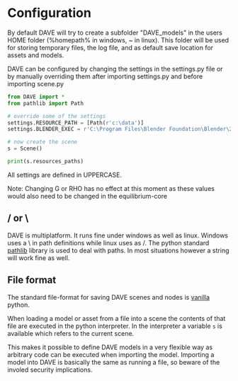 # Configuration

By default DAVE will try to create a subfolder "DAVE_models" in the users HOME folder (%homepath% in windows,  ~ in linux). This folder will be used for storing temporary files, the log file, and as default save location for assets and models.

DAVE can be configured by changing the settings in the settings.py file or by manually overriding them after importing settings.py and before importing scene.py

```python
from DAVE import *
from pathlib import Path

# override some of the settings
settings.RESOURCE_PATH = [Path(r'c:\data')]
settings.BLENDER_EXEC = r'C:\Program Files\Blender Foundation\Blender\2.83\blender.exe'

# now create the scene
s = Scene()

print(s.resources_paths)
```

All settings are defined in UPPERCASE.

Note: Changing G or RHO has no effect at this moment as these values would also need to be changed in the equilibrium-core

## / or \\

DAVE is multiplatform. It runs fine under windows as well as linux.
Windows uses a \\ in path definitions while linux uses as /.
The python standard [pathlib](https://docs.python.org/3/library/pathlib.html) library is used to deal with paths. In most situations however a string will work fine as well.



## File format

The standard file-format for saving DAVE scenes and nodes is [vanilla](https://en.wikipedia.org/wiki/Vanilla_software) python.

When loading a model or asset from a file into a scene the contents of that file are executed in the python interpreter. In the interpreter a variable `s` is
available which refers to the current scene.

This makes it possible to define DAVE models in a very flexible way as arbitrary code can be executed when importing the model. Importing a model into DAVE is basically the same as running a file, so beware of the involed security implications.